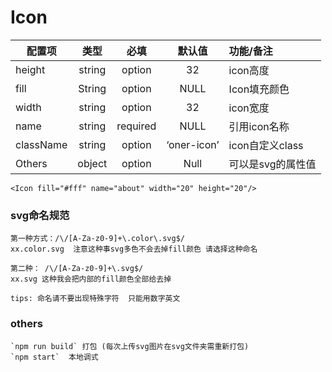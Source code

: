# Icon

| 配置项       |   类型   |    必填    |     默认值     | 功能/备注        |
| --------- | :----: | :------: | :---------: | :----------- |
| height    | string |  option  |     32      | icon高度       |
| fill      | String |  option  |    NULL     | Icon填充颜色     |
| width     | string |  option  |     32      | icon宽度       |
| name      | string | required |    NULL     | 引用icon名称     |
| className | string |  option  | ‘oner-icon’ | icon自定义class |
| Others    | object |  option  |    Null     | 可以是svg的属性值   |

```
<Icon fill="#fff" name="about" width="20" height="20"/>
```

### svg命名规范

```
第一种方式：/\/[A-Za-z0-9]+\.color\.svg$/
xx.color.svg  注意这种事svg多色不会去掉fill颜色 请选择这种命名

第二种： /\/[A-Za-z0-9]+\.svg$/
xx.svg 这种我会把内部的fill颜色全部给去掉

tips: 命名请不要出现特殊字符  只能用数字英文
```
### others

```
`npm run build` 打包 (每次上传svg图片在svg文件夹需重新打包)
`npm start`  本地调式
```